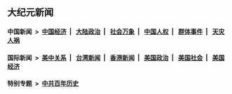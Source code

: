 ## 大纪元新闻

#### 中国新闻 &nbsp;>&nbsp; [中国经济](indexes/ncid283/README.md?10030445) &nbsp;| &nbsp; [大陆政治](indexes/ncid277/README.md?10030445) &nbsp;| &nbsp; [社会万象](indexes/ncid282/README.md?10030445) &nbsp;| &nbsp; [中国人权](indexes/ncid278/README.md?10030445) &nbsp;| &nbsp; [群体事件](indexes/ncid279/README.md?10030445) &nbsp;| &nbsp; [天灾人祸](indexes/ncid280/README.md?10030445)

#### 国际新闻 &nbsp;>&nbsp; [美中关系](indexes/nf1412576/README.md?10030445) &nbsp;| &nbsp; [台湾新闻](indexes/ncid1349361/README.md?10030445) &nbsp;| &nbsp; [香港新闻](indexes/ncid1349362/README.md?10030445) &nbsp;| &nbsp; [美国政治](indexes/ncid1078159/README.md?10030445) &nbsp;| &nbsp; [美国社会](indexes/ncid1078160/README.md?10030445) &nbsp;| &nbsp; [美国经济](indexes/ncid1078158/README.md?10030445)

#### 特别专题 &nbsp;>&nbsp; [中共百年历史](https://github.com/epoch-news/epoch-special/blob/master/README.md?10030445)  
